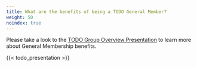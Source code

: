 ```yaml
---
title: What are the benefits of being a TODO General Member?
weight: 50
noindex: true
---
```


Please take a look to the [TODO Group Overview Presentation](https://docs.google.com/presentation/d/1p4dhx0Dg8fZDO8yzp7nWC2r5WHyVH-jjSQM59lkKLdo/edit?usp=sharing) to learn more about General Membership benefits.

{{< todo_presentation >}}